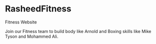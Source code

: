 # RasheedFitness
Fitness Website

Join our Fitness team to build body like Arnold and Boxing skills like Mike Tyson and Mohammed Ali.
